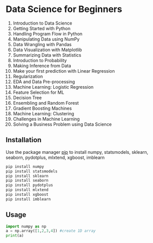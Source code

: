 # Data Science for Beginners
1. Introduction to Data Science
2. Getting Started with Python
3. Handling Program Flow in Python
4. Manipulating Data using NumPy
5. Data Wrangling with Pandas
6. Data Visualization with Matplotlib
7. Summarizing Data with Statistics
8. Introduction to Probability
9. Making Inference from Data
10. Make your first prediction with Linear Regression
11. Regularization
12. EDA and Data Pre-processing
13. Machine Learning: Logistic Regression
14. Feature Selection for ML
15. Decision Tree
16. Ensembling and Random Forest
17. Gradient Boosting Machines
18. Machine Learning: Clustering
19. Challenges in Machine Learning
20. Solving a Business Problem using Data Science

## Installation

Use the package manager [pip](https://pip.pypa.io/en/stable/) to install numpy, statsmodels, sklearn, seaborn, pydotplus, mlxtend, xgboost, imblearn

```bash
pip install numpy
pip install statsmodels
pip install sklearn
pip install seaborn
pip install pydotplus
pip install mlxtend
pip install xgboost
pip install imblearn
```

## Usage

```python
import numpy as np
a = np.array([1,2,3,4]) #create 1D array
print(a)
```
